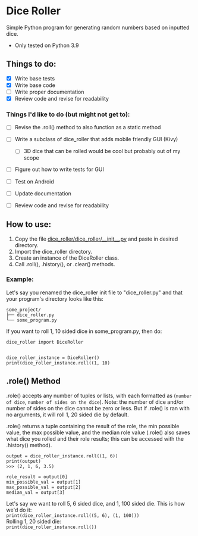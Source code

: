 # Dice Roller
Simple Python program for generating random numbers based on inputted dice.
* Only tested on Python 3.9

## Things to do:
- [x] Write base tests
- [x] Write base code
- [ ] Write proper documentation
- [x] Review code and revise for readability

### Things I'd like to do (but might not get to):
- [ ] Revise the .roll() method to also function as a static method
- [ ] Write a subclass of dice_roller that adds mobile friendly GUI (Kivy)
  - [ ] 3D dice that can be rolled would be cool but probably out of my scope
- [ ] Figure out how to write tests for GUI
- [ ] Test on Android
- [ ] Update documentation
- [ ] Review code and revise for readability


## How to use:
1. Copy the file [dice_roller/dice_roller/\_\_init__.py](https://github.com/M-Cintron/dice_roller/blob/main/dice_roller/__init__.py) and paste in desired directory.
2. Import the dice_roller directory.
3. Create an instance of the DiceRoller class.
4. Call .roll(), .history(), or .clear() methods.

### Example:
Let's say you renamed the dice_roller init file to "dice_roller.py" and that
your program's directory looks like this:
```
some_project/  
├── dice_roller.py
└── some_program.py
```
If you want to roll 1, 10 sided dice in some_program.py, then do:  
```
dice_roller import DiceRoller


dice_roller_instance = DiceRoller()
print(dice_roller_instance.roll((1, 10)
```

## .role() Method
.role() accepts any number of tuples or lists, with each formatted as 
(``number of dice``, ``number of sides on the dice``).  Note: the number of dice and/or number of sides on the dice cannot 
be zero or less.
But if .role() is ran with no arguments, it will roll 1, 20 sided die by default.  

.role() returns a tuple containing the result of the role, the min possible value, the max 
possible value, and the median role value (.role() also saves what dice you rolled and their role results; this can be 
accessed with the .history() method).  
```
output = dice_roller_instance.roll((1, 6))
print(output)
>>> (2, 1, 6, 3.5)

role_result = output[0]
min_possible_val = output[1]
max_possible_val = output[2]
median_val = output[3]
```

Let's say we want to roll 5, 6 sided dice, and 1, 100 sided die.  This is how we'd do it:  
``print(dice_roller_instance.roll((5, 6), (1, 100)))``  
Rolling 1, 20 sided die:  
``print(dice_roller_instance.roll())``